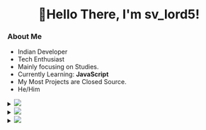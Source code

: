 <h1 align="center">👋Hello There, I'm sv_lord5! </h1>

### About Me
- Indian Developer
- Tech Enthusiast
- Mainly focusing on Studies.
- Currently Learning: **JavaScript**
- My Most Projects are Closed Source.
- He/Him

<details>
<summary>
  <a href="https://github.com/svlord5rbx"><img src="https://img.shields.io/badge/-Get%20in%20Touch-808080?style=for-the-badge" /></a>
</summary>

**Discord:** [sv_lord5#5555](https://discord.com/users/834888738919153684)

[![Twitter Badge](https://img.shields.io/badge/-@sv_lord5-1ca0f1?style=flat-square&labelColor=1ca0f1&logo=twitter&logoColor=white&link=https://twitter.com/sv_lord5)](https://twitter.com/sv_lord5)

</details>

<details>
<summary>
  <a href="https://github.com/svlord5rbx"><img src="https://img.shields.io/badge/-Language%20And%20Tools-808080?style=for-the-badge" /></a>
</summary>
  
[![JavaScript](https://img.shields.io/badge/-JavaScript-black?style=flat&logo=javascript&link=https://github.com/svlord5rbx)](https://github.com/svlord5rbx)
[![Nodejs](https://img.shields.io/badge/-Nodejs-black?style=flat&logo=Node.js&link=https://github.com/svlord5rbx)](https://github.com/svlord5rbx) 

[![Git](https://img.shields.io/badge/-Git-black?style=flat&logo=git&link=https://github.com/svlord5rbx)](https://github.com/svlord5rbx) 
[![GitHub](https://img.shields.io/badge/-GitHub-181717?style=flat&logo=github&link=https://github.com/svlord5rbx)](https://github.com/svlord5rbx)
</details>

<details>
<summary>
  <a href="https://github.com/svlord5rbx"><img src="https://img.shields.io/badge/-statistics-808080?style=for-the-badge" /></a>
</summary>
  
<p align="left"> <img src="https://komarev.com/ghpvc/?username=svlord5rbx&label=Profile%20views&color=0e75b6&style=flat" alt="svlord5rbx" /> </p>

![svlord5rbx's github stats](https://github-readme-stats.vercel.app/api?username=svlord5rbx&show_icons=true&hide_border=true&theme=dark)

</details>

<!--
Made by [sv_lord5#5555](https://discord.com/users/834888738919153684) with help of [GalaxyDanMC#0001](https://discord.com/users/448857983309316096)
-->
